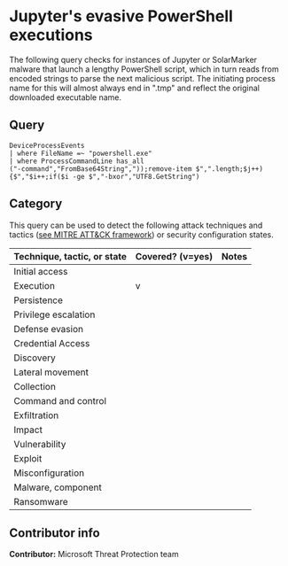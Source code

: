 # Jupyter's evasive PowerShell executions

The following query checks for instances of Jupyter or SolarMarker malware that launch a lengthy PowerShell script, which in turn reads from encoded strings to parse the next malicious script. The initiating process name for this will almost always end in ".tmp" and reflect the original downloaded executable name. 

## Query
```
DeviceProcessEvents
| where FileName =~ "powershell.exe"
| where ProcessCommandLine has_all
("-command","FromBase64String","));remove-item $",".length;$j++){$","$i++;if($i -ge $","-bxor","UTF8.GetString")
```

## Category

This query can be used to detect the following attack techniques and tactics ([see MITRE ATT&CK framework](https://attack.mitre.org/)) or security configuration states.

| Technique, tactic, or state | Covered? (v=yes) | Notes |
|------------------------|----------|-------|
| Initial access |  |  |
| Execution | v |  |
| Persistence |  |  |
| Privilege escalation |  |  |
| Defense evasion |  |  |
| Credential Access |  |  |
| Discovery |  |  |
| Lateral movement |  |  |
| Collection |  |  |
| Command and control |  |  |
| Exfiltration |  |  |
| Impact |  |  |
| Vulnerability |  |  |
| Exploit |  |  |
| Misconfiguration |  |  |
| Malware, component |  |  |
| Ransomware |  |  |


## Contributor info

**Contributor:** Microsoft Threat Protection team
